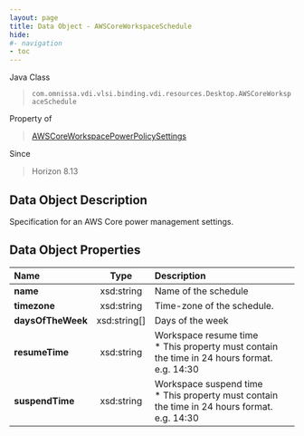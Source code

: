 ```yaml
---
layout: page
title: Data Object - AWSCoreWorkspaceSchedule
hide:
#- navigation
- toc
---
```






Java Class
> `com.omnissa.vdi.vlsi.binding.vdi.resources.Desktop.AWSCoreWorkspaceSchedule`

Property of
> [AWSCoreWorkspacePowerPolicySettings](vdi.resources.Desktop.AWSCoreWorkspacePowerPolicySettings.md#field_detail)

Since
> Horizon 8.13


## Data Object Description

Specification for an AWS Core power management settings.

## Data Object Properties

 Name | Type | Description
:---|:---:|:---
**name**|  xsd:string|  Name of the schedule
**timezone**|  xsd:string|  Time-zone of the schedule.
**daysOfTheWeek**|  xsd:string[]|  Days of the week
**resumeTime**|  xsd:string|  Workspace resume time<br>* This property must contain the time in 24 hours format. e.g. 14:30
**suspendTime**|  xsd:string|  Workspace suspend time<br>* This property must contain the time in 24 hours format. e.g. 14:30


 
